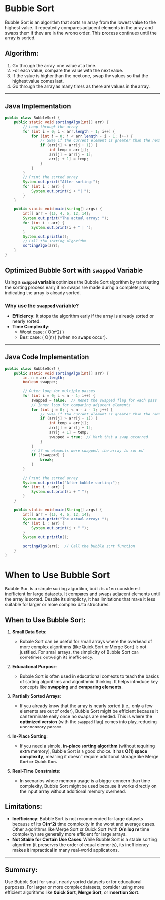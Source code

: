 # Bubble Sort 

Bubble Sort is an algorithm that sorts an array from the lowest value to the highest value. It repeatedly compares adjacent elements in the array and swaps them if they are in the wrong order. This process continues until the array is sorted.

## Algorithm:
1. Go through the array, one value at a time.
2. For each value, compare the value with the next value.
3. If the value is higher than the next one, swap the values so that the highest value comes last.
4. Go through the array as many times as there are values in the array.

---

## Java Implementation

```java
public class BubbleSort {
    public static void sortingAlgo(int[] arr) {
        // Loop through the array
        for (int i = 0; i < arr.length - 1; i++) { 
            for (int j = 0; j < arr.length - i - 1; j++) {
                // Swap if the current element is greater than the next element
                if (arr[j] > arr[j + 1]) {
                    int temp = arr[j];
                    arr[j] = arr[j + 1];
                    arr[j + 1] = temp;
                }
            }
        }
        // Print the sorted array
        System.out.print("After sorting:");
        for (int i : arr) {
            System.out.print(i + "| ");
        }
    }

    public static void main(String[] args) {
        int[] arr = {10, 4, 6, 12, 14};
        System.out.print("The actual array: ");
        for (int i : arr) {
            System.out.print(i + " | ");
        }
        System.out.println();
        // Call the sorting algorithm
        sortingAlgo(arr);
    }
}
```

## Optimized Bubble Sort with `swapped` Variable

Using a **`swapped` variable** optimizes the Bubble Sort algorithm by terminating the sorting process early if no swaps are made during a complete pass, indicating the array is already sorted.

### Why use the `swapped` variable?
- **Efficiency**: It stops the algorithm early if the array is already sorted or nearly sorted.
- **Time Complexity**:
  - Worst case: \( O(n^2) \)
  - Best case: \( O(n) \) (when no swaps occur).

---

## Java Code Implementation

```java
public class BubbleSort {
    public static void sortingAlgo(int[] arr) {
        int n = arr.length;
        boolean swapped;

        // Outer loop for multiple passes
        for (int i = 0; i < n - 1; i++) {
            swapped = false;  // Reset the swapped flag for each pass
            // Inner loop for comparing adjacent elements
            for (int j = 0; j < n - i - 1; j++) {
                // Swap if the current element is greater than the next
                if (arr[j] > arr[j + 1]) {
                    int temp = arr[j];
                    arr[j] = arr[j + 1];
                    arr[j + 1] = temp;
                    swapped = true;  // Mark that a swap occurred
                }
            }
            // If no elements were swapped, the array is sorted
            if (!swapped) {
                break;
            }
        }

        // Print the sorted array
        System.out.println("After bubble sorting:");
        for (int i : arr) {
            System.out.print(i + " ");
        }
    }

    public static void main(String[] args) {
        int[] arr = {10, 4, 6, 12, 14};
        System.out.print("The actual array: ");
        for (int i : arr) {
            System.out.print(i + " ");
        }
        System.out.println();

        sortingAlgo(arr);  // Call the bubble sort function
    }
}
```

# When to Use Bubble Sort

Bubble Sort is a simple sorting algorithm, but it is often considered inefficient for large datasets. It compares and swaps adjacent elements until the array is sorted. Despite its simplicity, it has limitations that make it less suitable for larger or more complex data structures.

## When to Use Bubble Sort:
1. **Small Data Sets**:
   - Bubble Sort can be useful for small arrays where the overhead of more complex algorithms (like Quick Sort or Merge Sort) is not justified. For small arrays, the simplicity of Bubble Sort can sometimes outweigh its inefficiency.

2. **Educational Purpose**:
   - Bubble Sort is often used in educational contexts to teach the basics of sorting algorithms and algorithmic thinking. It helps introduce key concepts like **swapping** and **comparing elements**.

3. **Partially Sorted Arrays**:
   - If you already know that the array is nearly sorted (i.e., only a few elements are out of order), Bubble Sort might be efficient because it can terminate early once no swaps are needed. This is where the **optimized version** (with the `swapped` flag) comes into play, reducing unnecessary passes.

4. **In-Place Sorting**:
   - If you need a simple, **in-place sorting algorithm** (without requiring extra memory), Bubble Sort is a good choice. It has **O(1) space complexity**, meaning it doesn’t require additional storage like Merge Sort or Quick Sort.

5. **Real-Time Constraints**:
   - In scenarios where memory usage is a bigger concern than time complexity, Bubble Sort might be used because it works directly on the input array without additional memory overhead. 

## Limitations:
- **Inefficiency**: Bubble Sort is not recommended for large datasets because of its **O(n^2)** time complexity in the worst and average cases. Other algorithms like Merge Sort or Quick Sort (with **O(n log n)** time complexity) are generally more efficient for large arrays.
- **Not Stable for Certain Use Cases**: While Bubble Sort is a stable sorting algorithm (it preserves the order of equal elements), its inefficiency makes it impractical in many real-world applications.

---

## Summary:
Use Bubble Sort for small, nearly sorted datasets or for educational purposes. For larger or more complex datasets, consider using more efficient algorithms like **Quick Sort**, **Merge Sort**, or **Insertion Sort**.

